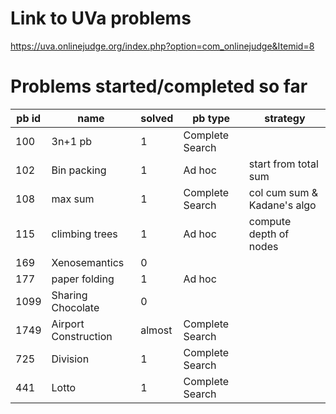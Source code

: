 # Link to UVa problems 
https://uva.onlinejudge.org/index.php?option=com_onlinejudge&Itemid=8

# Problems started/completed so far 
| pb id |         name         | solved |     pb type     |           strategy          |
|-------|----------------------|--------|-----------------|-----------------------------|
|   100 | 3n+1 pb              | 1      | Complete Search |                             |
|   102 | Bin packing          | 1      | Ad hoc          | start from total sum        |
|   108 | max sum              | 1      | Complete Search | col cum sum & Kadane's algo |
|   115 | climbing trees       | 1      | Ad hoc          | compute depth of nodes      |
|   169 | Xenosemantics        | 0      |                 |                             |
|   177 | paper folding        | 1      | Ad hoc          |                             |
|  1099 | Sharing Chocolate    | 0      |                 |                             |
|  1749 | Airport Construction | almost | Complete Search |                             |
|   725 | Division             | 1      | Complete Search |                             |
|   441 | Lotto                | 1      | Complete Search |                             |
